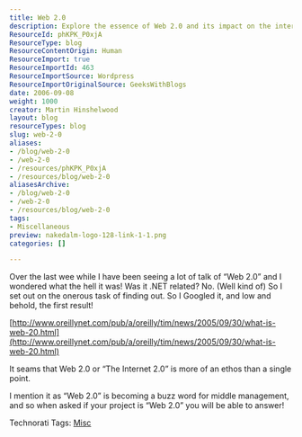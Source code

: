 ```yaml
---
title: Web 2.0
description: Explore the essence of Web 2.0 and its impact on the internet landscape. Understand this buzzword and enhance your project discussions with confidence!
ResourceId: phKPK_P0xjA
ResourceType: blog
ResourceContentOrigin: Human
ResourceImport: true
ResourceImportId: 463
ResourceImportSource: Wordpress
ResourceImportOriginalSource: GeeksWithBlogs
date: 2006-09-08
weight: 1000
creator: Martin Hinshelwood
layout: blog
resourceTypes: blog
slug: web-2-0
aliases:
- /blog/web-2-0
- /web-2-0
- /resources/phKPK_P0xjA
- /resources/blog/web-2-0
aliasesArchive:
- /blog/web-2-0
- /web-2-0
- /resources/blog/web-2-0
tags:
- Miscellaneous
preview: nakedalm-logo-128-link-1-1.png
categories: []

---
```

Over the last wee while I have been seeing a lot of talk of “Web 2.0” and I wondered what the hell it was! Was it .NET related? No. (Well kind of) So I set out on the onerous task of finding out. So I Googled it, and low and behold, the first result!

[http://www.oreillynet.com/pub/a/oreilly/tim/news/2005/09/30/what-is-web-20.html](http://www.oreillynet.com/pub/a/oreilly/tim/news/2005/09/30/what-is-web-20.html)

It seams that Web 2.0 or “The Internet 2.0” is more of an ethos than a single point.

I mention it as “Web 2.0” is becoming a buzz word for middle management, and so when asked if your project is “Web 2.0” you will be able to answer!

Technorati Tags: [Misc](http://technorati.com/tags/Misc)

